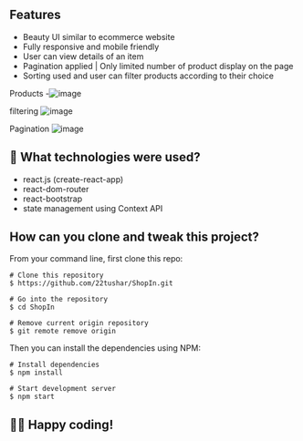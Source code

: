 
## Features

- Beauty UI similar to ecommerce website
- Fully responsive and mobile friendly
- User can view details of an item
- Pagination applied | Only limited number of product display on the page
- Sorting used and user can filter products according to their choice

Products
-![image](https://github.com/22tushar/ShopIn/assets/86909566/70079a4b-969f-41ba-8191-827b657e859e)

filtering
![image](https://github.com/22tushar/ShopIn/assets/86909566/53f9ecd3-2774-487c-a1e9-2e3ca510f3d4) 

Pagination
![image](https://github.com/22tushar/ShopIn/assets/86909566/cc20b3ed-32d3-41e0-bc72-325562087e9a)




## 🚀 What technologies were used?

- react.js (create-react-app)
- react-dom-router
- react-bootstrap
- state management using Context API

## How can you clone and tweak this project?

From your command line, first clone this repo:

```
# Clone this repository
$ https://github.com/22tushar/ShopIn.git

# Go into the repository
$ cd ShopIn

# Remove current origin repository
$ git remote remove origin

```

Then you can install the dependencies using NPM:

```
# Install dependencies
$ npm install

# Start development server
$ npm start
```
👨‍💻 Happy coding!
---
